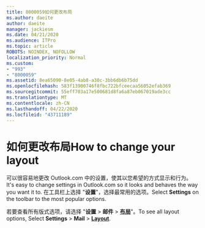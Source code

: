 ```yaml
---
title: 8000059如何更改布局
ms.author: daeite
author: daeite
manager: jackiesm
ms.date: 04/21/2020
ms.audience: ITPro
ms.topic: article
ROBOTS: NOINDEX, NOFOLLOW
localization_priority: Normal
ms.custom:
- "993"
- "8000059"
ms.assetid: 8ea65090-8e05-4ab8-a30c-3bb6db6b75dd
ms.openlocfilehash: 583f13900746f8fbc722bfceecaa56052efab369
ms.sourcegitcommit: 55eff703a17e500681d8fa6a87eb067019ade3cc
ms.translationtype: MT
ms.contentlocale: zh-CN
ms.lasthandoff: 04/22/2020
ms.locfileid: "43711189"
---
```

# <a name="how-to-change-your-layout"></a><span data-ttu-id="c0b38-102">如何更改布局</span><span class="sxs-lookup"><span data-stu-id="c0b38-102">How to change your layout</span></span>

<span data-ttu-id="c0b38-103">可以很容易地更改 Outlook.com 中的设置，使其以您希望的方式显示和行为。</span><span class="sxs-lookup"><span data-stu-id="c0b38-103">It's easy to change settings in Outlook.com so it looks and behaves the way you want it to.</span></span> <span data-ttu-id="c0b38-104">在工具栏上选择 "**设置**"，选择最常用的选项。</span><span class="sxs-lookup"><span data-stu-id="c0b38-104">Select **Settings** on the toolbar to the most popular options.</span></span>

<span data-ttu-id="c0b38-105">若要查看所有版式选项，请选择 "**设置** > **邮件** > [**布局**](https://outlook.live.com/mail/options/mail/layout)"。</span><span class="sxs-lookup"><span data-stu-id="c0b38-105">To see all layout options, Select **Settings** > **Mail** > [**Layout**](https://outlook.live.com/mail/options/mail/layout).</span></span>
  